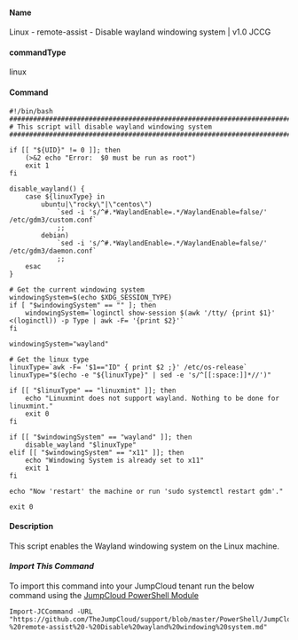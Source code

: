 #### Name

Linux - remote-assist - Disable wayland windowing system | v1.0 JCCG

#### commandType

linux

#### Command

```
#!/bin/bash
################################################################################
# This script will disable wayland windowing system
################################################################################

if [[ "${UID}" != 0 ]]; then
    (>&2 echo "Error:  $0 must be run as root")
    exit 1
fi

disable_wayland() {
    case ${linuxType} in
        ubuntu|\"rocky\"|\"centos\")
            `sed -i 's/^#.*WaylandEnable=.*/WaylandEnable=false/' /etc/gdm3/custom.conf`
            ;;
        debian)
            `sed -i 's/^#.*WaylandEnable=.*/WaylandEnable=false/' /etc/gdm3/daemon.conf`
            ;;
    esac
}

# Get the current windowing system
windowingSystem=$(echo $XDG_SESSION_TYPE)
if [ "$windowingSystem" == "" ]; then
    windowingSystem=`loginctl show-session $(awk '/tty/ {print $1}' <(loginctl)) -p Type | awk -F= '{print $2}'`
fi

windowingSystem="wayland"

# Get the linux type
linuxType=`awk -F= '$1=="ID" { print $2 ;}' /etc/os-release`
linuxType="$(echo -e "${linuxType}" | sed -e 's/^[[:space:]]*//')"

if [[ "$linuxType" == "linuxmint" ]]; then
    echo "Linuxmint does not support wayland. Nothing to be done for linuxmint."
    exit 0
fi

if [[ "$windowingSystem" == "wayland" ]]; then
    disable_wayland "$linuxType"
elif [[ "$windowingSystem" == "x11" ]]; then
    echo "Windowing System is already set to x11"
    exit 1
fi

echo "Now 'restart' the machine or run 'sudo systemctl restart gdm'."

exit 0
```

#### Description

This script enables the Wayland windowing system on the Linux machine.

#### _Import This Command_

To import this command into your JumpCloud tenant run the below command using the [JumpCloud PowerShell Module](https://github.com/TheJumpCloud/support/wiki/Installing-the-JumpCloud-PowerShell-Module)

```
Import-JCCommand -URL "https://github.com/TheJumpCloud/support/blob/master/PowerShell/JumpCloud%20Commands%20Gallery/Linux%20Commands/Linux%20-%20remote-assist%20-%20Disable%20wayland%20windowing%20system.md"
```
